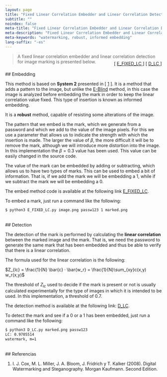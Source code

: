 ```yaml
---
layout: page
title: "Fixed Linear Correlation Embedder and Linear Correlation Detection"
subtitle: "" 
noindex: false
meta-title: "Fixed Linear Correlation Embedder and Linear Correlation Detection"
meta-description: "Fixed Linear Correlation Embedder and Linear Correlation Detection."
meta-keywords: "watermarking, robust, informed embedding"
lang-suffix: "-es"
---
```



> A fixed linear correlation embedder and linear correlation detection
> for image marking is presented below.

<div style='text-align:right;margin-top:-25px'> 
    [ <a href='https://github.com/daniellerch/stegolab/tree/master/watermarking/E_FIXED_LC.py'>
        E_FIXED_LC
      </a> ]
    [ <a href='https://github.com/daniellerch/stegolab/tree/master/watermarking/D_LC.py'>
        D_LC
      </a> ]
</div>





<br>
## Embedding

This method is based on **System 2** presented in [ [1](#referencias) ]. 
It is a method that adds a pattern to the image, but unlike the 
[E-Blind](/stego/lab/watermarking-methods/e-blind-es/) method, in this case the 
image is analyzed before embedding the mark in order to keep the linear 
correlation value fixed. This type of insertion is known as informed embedding.


It is a **robust** method, capable of resisting some alterations of 
the image.

The pattern that we embed is the mark, which we generate from a password and 
which we add to the value of the image pixels. For this we use a parameter 
that allows us to indicate the strength with which the insertion is made. 
The larger the value of $\beta$, the more difficult it will be to remove the 
mark, although we will introduce more distortion into the image. 
In this implementation the $\beta=0.3$ value has been used. 
This value can be easily changed in the source code.

The value of the mark can be embedded by adding or subtracting, which allows 
us to have two types of marks. This can be used to embed a bit of information. 
That is, if we add the mark we will be embedding a 1, while if we subtract the 
mark we will be embedding a 0.


The embed method code is available at the following link
<a href='https://github.com/daniellerch/stegolab/tree/master/watermarking/E_FIXED_LC.py'>E_FIXED_LC</a>.

To embed a mark, just run a command like the following:

```bash
$ python3 E_FIXED_LC.py image.png passw123 1 marked.png
```


<br>
## Detection

The detection of the mark is performed by calculating the **linear correlation**
between the marked image and the mark. That is, we need the password to generate 
the same mark that has been embedded and thus be able to verify that there is a 
linear correlation.

The formula used for the linear correlation is the following:


$Z_{lc} = \frac{1}{N} \bar{c} · \bar{w_r} = \frac{1}{N}\sum_{xy}c(x,y) w_r(x,y)$


The threshold of $Z_{lc}$ used to decide if the mark is present or not is 
usually calculated experimentally for the type of images in which it is 
intended to be used. In this implementation, a threshold of $0.7$.

The detection method is available at the following link: 
<a href='https://github.com/daniellerch/stegolab/tree/master/watermarking/D_LC.py'>D_LC</a>.

To detect the mark and see if a 0 or a 1 has been embedded, just run a command 
like the following:


```bash
$ python3 D_LC.py marked.png passw123
LC: 0.9705514
watermark, m=1
```

<br>
## Referencias


1. I. J. Cox, M. L. Miller, J. A. Bloom, J. Fridrich y T. Kalker (2008). 
   Digital Watermarking and Steganography. Morgan Kaufmann. Second Edition.


